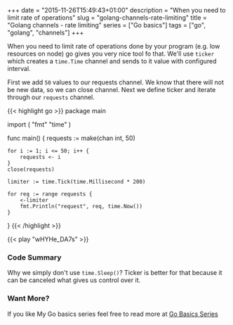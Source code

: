 +++
date = "2015-11-26T15:49:43+01:00"
description = "When you need to limit rate of operations"
slug = "golang-channels-rate-limiting"
title = "Golang channels - rate limiting"
series = ["Go basics"]
tags = ["go", "golang", "channels"]
+++

When you need to limit rate of operations done by your program (e.g. low resources
on node) go gives you very nice tool fo that. We'll use `ticker` which creates
a `time.Time` channel and sends to it value with configured interval.

First we add `50` values to our requests channel. We know that there will not be
new data, so we can close channel. Next we define ticker and iterate through
our `requests` channel.

{{< highlight go >}}
package main

import (
	"fmt"
	"time"
)

func main() {
	requests := make(chan int, 50)

	for i := 1; i <= 50; i++ {
		requests <- i
	}
	close(requests)

	limiter := time.Tick(time.Millisecond * 200)

	for req := range requests {
		<-limiter
		fmt.Println("request", req, time.Now())
	}

}
{{< /highlight >}}

{{< play "wHYHe_DA7s" >}}

### Code Summary

Why we simply don't use `time.Sleep()`? Ticker is better for that
because it can be canceled what gives us control over it.



### Want More?

If you like My Go basics series feel free to read more at [Go Basics Series](/series/go-basics/)
